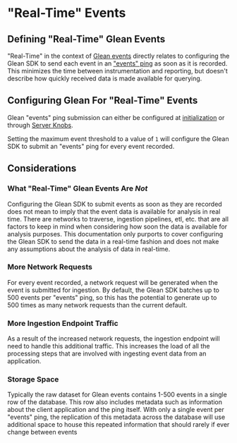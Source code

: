 # "Real-Time" Events

## Defining "Real-Time" Glean Events

"Real-Time" in the context of [Glean events](../../../reference/metrics/event.md) directly relates to configuring the Glean SDK to send each event in an ["events" ping](../../pings/events.md) as soon as it is recorded.
This minimizes the time between instrumentation and reporting, but doesn't describe how quickly received data is made available for querying.

## Configuring Glean For "Real-Time" Events

Glean "events" ping submission can either be configured at [initialization](../../../reference/general/initializing.md) or through [Server Knobs](../../../user/server-knobs/other/max-events.md).

Setting the maximum event threshold to a value of `1` will configure the Glean SDK to submit an "events" ping for every event recorded.

## Considerations

### What "Real-Time" Glean Events Are _Not_

Configuring the Glean SDK to submit events as soon as they are recorded does not mean to imply that the event data is available for analysis in
real time. There are networks to traverse, ingestion pipelines, etl, etc. that are all factors to keep in mind when considering how soon the data
is available for analysis purposes. This documentation only purports to cover configuring the Glean SDK to send the data in a real-time fashion and
does not make any assumptions about the analysis of data in real-time.

### More Network Requests

For every event recorded, a network request will be generated when the event is submitted for ingestion. By default, the Glean SDK batches up to
500 events per "events" ping, so this has the potential to generate up to 500 times as many network requests than the current default.

### More Ingestion Endpoint Traffic

As a result of the increased network requests, the ingestion endpoint will need to handle this additional traffic. This increases the load
of all the processing steps that are involved with ingesting event data from an application.

### Storage Space

Typically the raw dataset for Glean events contains 1-500 events in a single row of the database. This row also includes metadata such as
information about the client application and the ping itself. With only a single event per "events" ping, the replication of this metadata
across the database will use additional space to house this repeated information that should rarely if ever change between events
